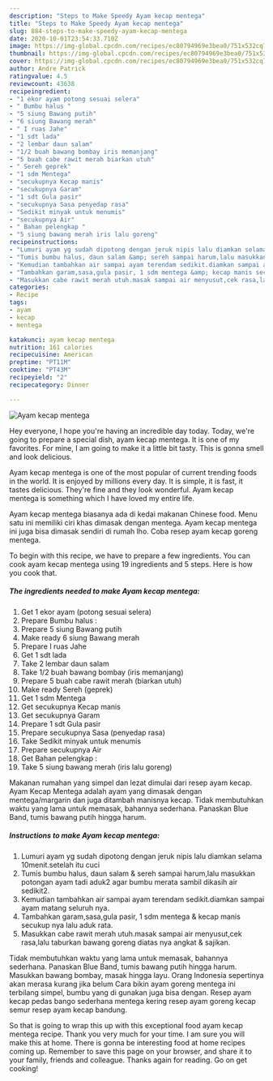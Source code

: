 ```yaml
---
description: "Steps to Make Speedy Ayam kecap mentega"
title: "Steps to Make Speedy Ayam kecap mentega"
slug: 884-steps-to-make-speedy-ayam-kecap-mentega
date: 2020-10-01T23:54:33.710Z
image: https://img-global.cpcdn.com/recipes/ec80794969e3bea0/751x532cq70/ayam-kecap-mentega-foto-resep-utama.jpg
thumbnail: https://img-global.cpcdn.com/recipes/ec80794969e3bea0/751x532cq70/ayam-kecap-mentega-foto-resep-utama.jpg
cover: https://img-global.cpcdn.com/recipes/ec80794969e3bea0/751x532cq70/ayam-kecap-mentega-foto-resep-utama.jpg
author: Andre Patrick
ratingvalue: 4.5
reviewcount: 43638
recipeingredient:
- "1 ekor ayam potong sesuai selera"
- " Bumbu halus "
- "5 siung Bawang putih"
- "6 siung Bawang merah"
- " I ruas Jahe"
- "1 sdt lada"
- "2 lembar daun salam"
- "1/2 buah bawang bombay iris memanjang"
- "5 buah cabe rawit merah biarkan utuh"
- " Sereh geprek"
- "1 sdm Mentega"
- "secukupnya Kecap manis"
- "secukupnya Garam"
- "1 sdt Gula pasir"
- "secukupnya Sasa penyedap rasa"
- "Sedikit minyak untuk menumis"
- "secukupnya Air"
- " Bahan pelengkap "
- "5 siung bawang merah iris lalu goreng"
recipeinstructions:
- "Lumuri ayam yg sudah dipotong dengan jeruk nipis lalu diamkan selama 10menit.setelah itu cuci"
- "Tumis bumbu halus, daun salam &amp; sereh sampai harum,lalu masukkan potongan ayam tadi aduk2 agar bumbu merata sambil dikasih air sedikit2."
- "Kemudian tambahkan air sampai ayam terendam sedikit.diamkan sampai ayam matang seluruh nya."
- "Tambahkan garam,sasa,gula pasir, 1 sdm mentega &amp; kecap manis secukup nya lalu aduk rata."
- "Masukkan cabe rawit merah utuh.masak sampai air menyusut,cek rasa,lalu taburkan bawang goreng diatas nya angkat &amp; sajikan."
categories:
- Recipe
tags:
- ayam
- kecap
- mentega

katakunci: ayam kecap mentega 
nutrition: 161 calories
recipecuisine: American
preptime: "PT11M"
cooktime: "PT43M"
recipeyield: "2"
recipecategory: Dinner

---
```



![Ayam kecap mentega](https://img-global.cpcdn.com/recipes/ec80794969e3bea0/751x532cq70/ayam-kecap-mentega-foto-resep-utama.jpg)

Hey everyone, I hope you're having an incredible day today. Today, we're going to prepare a special dish, ayam kecap mentega. It is one of my favorites. For mine, I am going to make it a little bit tasty. This is gonna smell and look delicious.

Ayam kecap mentega is one of the most popular of current trending foods in the world. It is enjoyed by millions every day. It is simple, it is fast, it tastes delicious. They're fine and they look wonderful. Ayam kecap mentega is something which I have loved my entire life.

Ayam kecap mentega biasanya ada di kedai makanan Chinese food. Menu satu ini memiliki ciri khas dimasak dengan mentega. Ayam kecap mentega ini juga bisa dimasak sendiri di rumah lho. Coba resep ayam kecap goreng mentega.


To begin with this recipe, we have to prepare a few ingredients. You can cook ayam kecap mentega using 19 ingredients and 5 steps. Here is how you cook that.

<!--inarticleads1-->

##### The ingredients needed to make Ayam kecap mentega:

1. Get 1 ekor ayam (potong sesuai selera)
1. Prepare  Bumbu halus :
1. Prepare 5 siung Bawang putih
1. Make ready 6 siung Bawang merah
1. Prepare  I ruas Jahe
1. Get 1 sdt lada
1. Take 2 lembar daun salam
1. Take 1/2 buah bawang bombay (iris memanjang)
1. Prepare 5 buah cabe rawit merah (biarkan utuh)
1. Make ready  Sereh (geprek)
1. Get 1 sdm Mentega
1. Get secukupnya Kecap manis
1. Get secukupnya Garam
1. Prepare 1 sdt Gula pasir
1. Prepare secukupnya Sasa (penyedap rasa)
1. Take Sedikit minyak untuk menumis
1. Prepare secukupnya Air
1. Get  Bahan pelengkap :
1. Take 5 siung bawang merah (iris lalu goreng)


Makanan rumahan yang simpel dan lezat dimulai dari resep ayam kecap. Ayam Kecap Mentega adalah ayam yang dimasak dengan mentega/margarin dan juga ditambah manisnya kecap. Tidak membutuhkan waktu yang lama untuk memasak, bahannya sederhana. Panaskan Blue Band, tumis bawang putih hingga harum. 

<!--inarticleads2-->

##### Instructions to make Ayam kecap mentega:

1. Lumuri ayam yg sudah dipotong dengan jeruk nipis lalu diamkan selama 10menit.setelah itu cuci
1. Tumis bumbu halus, daun salam &amp; sereh sampai harum,lalu masukkan potongan ayam tadi aduk2 agar bumbu merata sambil dikasih air sedikit2.
1. Kemudian tambahkan air sampai ayam terendam sedikit.diamkan sampai ayam matang seluruh nya.
1. Tambahkan garam,sasa,gula pasir, 1 sdm mentega &amp; kecap manis secukup nya lalu aduk rata.
1. Masukkan cabe rawit merah utuh.masak sampai air menyusut,cek rasa,lalu taburkan bawang goreng diatas nya angkat &amp; sajikan.


Tidak membutuhkan waktu yang lama untuk memasak, bahannya sederhana. Panaskan Blue Band, tumis bawang putih hingga harum. Masukkan bawang bombay, masak hingga layu. Orang Indonesia sepertinya akan merasa kurang jika belum Cara bikin ayam goreng mentega ini terbilang simpel, bumbu yang di gunakan juga bisa dengan. Resep ayam kecap pedas bango sederhana mentega kering resep ayam goreng kecap semur resep ayam kecap bandung. 

So that is going to wrap this up with this exceptional food ayam kecap mentega recipe. Thank you very much for your time. I am sure you will make this at home. There is gonna be interesting food at home recipes coming up. Remember to save this page on your browser, and share it to your family, friends and colleague. Thanks again for reading. Go on get cooking!
